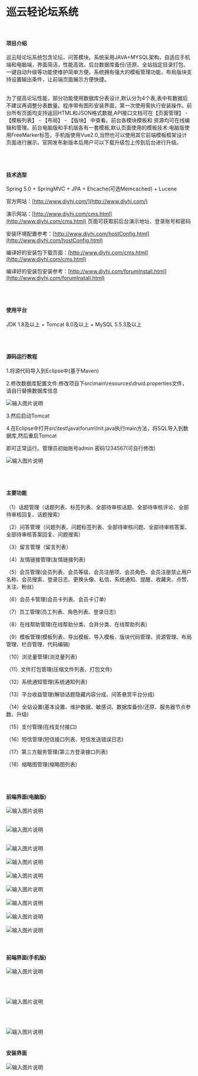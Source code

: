 # 巡云轻论坛系统

<br>

#### 项目介绍
巡云轻论坛系统包含论坛、问答模块。系统采用JAVA+MYSQL架构，自适应手机端和电脑端，界面简洁，性能高效。后台数据库备份/还原、全站指定目录打包、一键自动升级等功能使维护简单方便。系统拥有强大的模板管理功能，布局版块支持设置输出条件，让前端页面展示方便快捷。

<br>
为了提高论坛性能，部分功能使用数据库分表设计,默认分为4个表,表中有数据后不建议再调整分表数量。程序带有图形安装界面，第一次使用需执行安装操作。前台所有页面均支持返回HTML和JSON格式数据,API接口文档可在【页面管理】 - 【模板列表】 - 【布局】 - 【版块】 中查看。前台各模块模板和
资源均可在线编辑和管理。前台电脑版和手机版各有一套模板,默认页面使用的模板技术:电脑版使用FreeMarker标签，手机版使用Vue2.0,当然也可以使用其它前端模板框架设计页面进行展示。官网发布新版本后用户可以下载升级包上传到后台进行升级。


  
  <br><br>



#### 技术选型
Spring 5.0 + SpringMVC + JPA + Ehcache(可选Memcached) + Lucene


官方网站：[http://www.diyhi.com/](http://www.diyhi.com/)



演示网站：[http://www.diyhi.com/cms.html](http://www.diyhi.com/cms.html) 页面可获取前后台演示地址、登录账号和密码



安装环境配置参考：[http://www.diyhi.com/hostConfig.html](http://www.diyhi.com/hostConfig.html)



编译好的安装包下载页面：[http://www.diyhi.com/cms.html](http://www.diyhi.com/cms.html)



编译好的安装包安装参考：[http://www.diyhi.com/forumInstall.html](http://www.diyhi.com/forumInstall.html)


<br><br>
#### 使用平台
JDK 1.8及以上 + Tomcat 8.0及以上 + MySQL 5.5.3及以上

<br><br>
#### 源码运行教程

1.将源代码导入到Eclipse中(基于Maven)


2.修改数据库配置文件:修改项目下src\main\resources\druid.properties文件，请自行替换数据库信息

![输入图片说明](https://gitee.com/uploads/images/2018/0702/155440_dce1a0f7_2024507.png "图1.png")

3.然后启动Tomcat

4.在Eclipse中打开src\test\java\forum\Init.java执行main方法，将SQL导入到数据库,然后重启Tomcat

即可正常运行。管理员初始账号admin 密码1234567(可自行修改)

![输入图片说明](https://gitee.com/uploads/images/2018/0702/155505_1d777ac2_2024507.png "图2.png")


<br><br>
#### 主要功能
（1）话题管理（话题列表、标签列表、全部待审核话题、全部待审核评论、全部待审核回复、话题搜索）

（2）问答管理（问题列表、问题标签列表、全部待审核问题、全部待审核答案、全部待审核答案回复、问题搜索）

（3）留言管理（留言列表）

（4）友情链接管理(友情链接列表)

（5）会员管理(会员列表、会员等级、会员注册项、会员角色、会员注册禁止用户名称、会员搜索、登录日志、更换头像、私信、系统通知、提醒、收藏夹、点赞、关注、粉丝)

（6）会员卡管理(会员卡列表、会员卡订单)

（7）员工管理(员工列表、角色列表、登录日志)

（8）在线帮助管理(在线帮助分类、合并分类、在线帮助列表)

（9）模板管理(模板列表、导出模板、导入模板、版块代码管理、资源管理、布局管理、栏目管理、代码编辑)

（10）浏览量管理(浏览量列表)

（11）文件打包管理(压缩文件列表、打包文件)

（12）系统通知管理(系统通知列表)

（13）平台收益管理(解锁话题隐藏内容分成、问答悬赏平台分成)

（14）全站设置(基本设置、维护数据、敏感词、数据库备份/还原、服务器节点参数、升级)

（15）支付管理(在线支付接口)

（16）短信管理(短信接口列表、短信发送错误日志)

（17）第三方服务管理(第三方登录接口列表)
			
（18）缩略图管理(缩略图列表)
			




<br><br>
#### 前端界面(电脑版)
![输入图片说明](https://images.gitee.com/uploads/images/2020/0408/082633_cba674b4_2024507.jpeg "1.jpg")
<br><br>

![输入图片说明](https://images.gitee.com/uploads/images/2020/0408/082646_34007cd6_2024507.jpeg "2.jpg")
<br><br>

![输入图片说明](https://images.gitee.com/uploads/images/2020/0408/082656_88a132c5_2024507.jpeg "3.jpg")
<br><br>
![输入图片说明](https://images.gitee.com/uploads/images/2020/0408/082705_af5bf420_2024507.jpeg "4.jpg")
<br><br>
![输入图片说明](https://images.gitee.com/uploads/images/2020/0408/082716_d0a76c30_2024507.jpeg "5.jpg")
<br><br>
![输入图片说明](https://images.gitee.com/uploads/images/2019/0918/084643_f5451f3d_2024507.jpeg "6.jpg")
<br><br>
![输入图片说明](https://images.gitee.com/uploads/images/2019/0918/084654_fcbad9b2_2024507.jpeg "7.jpg")
<br><br>
![输入图片说明](https://images.gitee.com/uploads/images/2019/1224/083958_d9b2d1de_2024507.jpeg "8.jpg")
<br><br>
![输入图片说明](https://images.gitee.com/uploads/images/2019/1224/084008_0ce46c34_2024507.jpeg "9.jpg")
<br><br><br>

#### 前端界面(手机版)
![输入图片说明](https://images.gitee.com/uploads/images/2019/1203/083630_9c5e469b_2024507.jpeg "m1.jpg")

<br><br>

![输入图片说明](https://images.gitee.com/uploads/images/2019/1203/083640_2fe0e0a7_2024507.jpeg "m2.jpg")

<br><br>

![输入图片说明](https://images.gitee.com/uploads/images/2019/1203/083652_599df865_2024507.jpeg "m3.jpg")
<br><br>
#### 安装界面
![输入图片说明](https://gitee.com/uploads/images/2018/0702/161458_bb1f7454_2024507.png "600.png")
